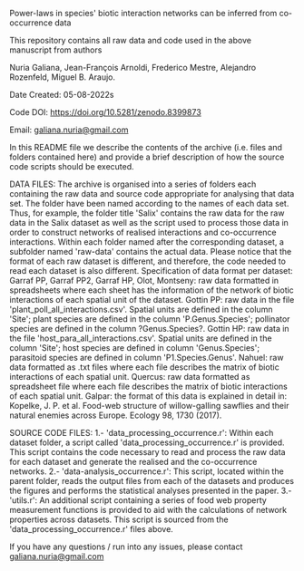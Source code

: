 Power-laws in species' biotic interaction networks can be inferred from co-occurrence data

This repository contains all raw data and code used in the above manuscript from authors

Nuria Galiana, Jean-François Arnoldi, Frederico Mestre, Alejandro Rozenfeld, Miguel B. Araujo.

Date Created: 05-08-2022s

Code DOI: https://doi.org/10.5281/zenodo.8399873

Email: galiana.nuria@gmail.com

In this README file we describe the contents of the archive (i.e. files and folders contained here) 
and provide a brief description of how the source code scripts should be executed. 

DATA FILES:
The archive is organised into a series of folders each containing the raw data and source code appropriate
for analysing that data set. The folder have been named according to the names of each data set. Thus, for example, the folder title 'Salix' contains the raw data for the raw data in the Salix dataset as well as the script used to process those data in order to construct networks of realised interactions and co-occurrence interactions. Within each folder named after the corresponding dataset, a subfolder named 'raw-data' contains the actual data. Please notice that the format of each raw dataset is different, and therefore, the code needed to read each dataset is also different. 
Specification of data format per dataset:
Garraf PP, Garraf PP2, Garraf HP, Olot, Montseny: raw data formatted in spreadsheets where each sheet has the information of the network of biotic interactions of each spatial unit of the dataset.
Gottin PP: raw data in the file 'plant_poll_all_interactions.csv'. Spatial units are defined in the column 'Site'; plant species are defined in the column 'P.Genus.Species'; pollinator species are defined in the column ?Genus.Species?.
Gottin HP: raw data in the file 'host_para_all_interactions.csv'. Spatial units are defined in the column 'Site'; host species are defined in column 'Genus.Species'; parasitoid species are defined in column 'P1.Species.Genus'.
Nahuel: raw data formatted as .txt files where each file describes the matrix of biotic interactions of each spatial unit.
Quercus: raw data formatted as spreadsheet file where each file describes the matrix of biotic interactions of each spatial unit.
Galpar: the format of this data is explained in detail in: Kopelke, J. P. et al. Food-web structure of willow-galling sawflies and their natural enemies across Europe. Ecology 98, 1730 (2017). 

SOURCE CODE FILES:
1.- 'data_processing_occurrence.r': Within each dataset folder, a script called 'data_processing_occurrence.r' is provided. 
This script contains the code necessary to read and process the raw data for each dataset and generate the realised and the co-occurrence networks. 
2.- 'data-analysis_occurrence.r': This script, located within the parent folder, reads the output files from each of the 
datasets and produces the figures and performs the statistical analyses presented in the paper. 
3.- 'utils.r': An additional script containing a series of food web property measurement functions is provided
to aid with the calculations of network properties across datasets. This script is sourced from the 
'data_processing_occurrence.r' files above.


If you have any questions / run into any issues, please contact galiana.nuria@gmail.com
